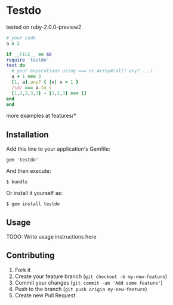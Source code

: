 # Testdo

tested on ruby-2.0.0-preview2

```ruby
# your code
a = 2

if __FILE__ == $0
require 'testdo'
test do
  # your expecations using === or Array#(all? any? ...)
  a + 1 === 3
  [1, a].any? { |x| x > 1 }
  /\d/ === a.to_s
  [1,2,2,3,3] - [1,2,3] === []
end
end
```

more examples at features/*

## Installation

Add this line to your application's Gemfile:

    gem 'testdo'

And then execute:

    $ bundle

Or install it yourself as:

    $ gem install testdo

## Usage

TODO: Write usage instructions here

## Contributing

1. Fork it
2. Create your feature branch (`git checkout -b my-new-feature`)
3. Commit your changes (`git commit -am 'Add some feature'`)
4. Push to the branch (`git push origin my-new-feature`)
5. Create new Pull Request
